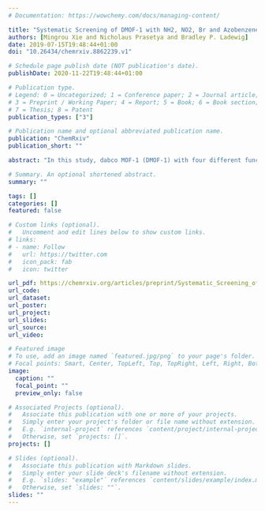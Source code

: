 ```yaml
---
# Documentation: https://wowchemy.com/docs/managing-content/

title: "Systematic Screening of DMOF-1 with NH2, NO2, Br and Azobenzene Functionalities for Elucidation of Carbon Dioxide and Nitrogen Separation Properties"
authors: [Mingrou Xie and Nicholaus Prasetya and Bradley P. Ladewig]
date: 2019-07-15T19:48:44+01:00
doi: "10.26434/chemrxiv.8862239.v1"

# Schedule page publish date (NOT publication's date).
publishDate: 2020-11-22T19:48:44+01:00

# Publication type.
# Legend: 0 = Uncategorized; 1 = Conference paper; 2 = Journal article;
# 3 = Preprint / Working Paper; 4 = Report; 5 = Book; 6 = Book section;
# 7 = Thesis; 8 = Patent
publication_types: ["3"]

# Publication name and optional abbreviated publication name.
publication: "ChemRxiv"
publication_short: ""

abstract: "In this study, dabco MOF-1 (DMOF-1) with four different functional groups (NH2, NO2, Br and azobenzene) has been successfully synthesized through systematic control of the synthesis condition of their parent framework. The functionalised DMOF-1 is characterized using various analytical techniques including PXRD, TGA and N2 sorption. The effect of the various functional groups on the performance of the MOFs for post-combustion CO2 capture is evaluated. DMOF-1s with polar functional groups are found to have better affinity with CO2 compared with the parent framework as indicated by higher CO2 heat of adsorption. However, imparting steric hindrance to the framework as in Azo-DMOF-1 enhances CO2/N2 selectivity, potentially as a result of lower N2 affinity for the framework."

# Summary. An optional shortened abstract.
summary: ""

tags: []
categories: []
featured: false

# Custom links (optional).
#   Uncomment and edit lines below to show custom links.
# links:
# - name: Follow
#   url: https://twitter.com
#   icon_pack: fab
#   icon: twitter

url_pdf: https://chemrxiv.org/articles/preprint/Systematic_Screening_of_DMOF-1_with_NH2_NO2_Br_and_Azobenzene_Functionalities_for_Elucidation_of_Carbon_Dioxide_and_Nitrogen_Separation_Properties/8862239
url_code:
url_dataset:
url_poster:
url_project:
url_slides:
url_source:
url_video:

# Featured image
# To use, add an image named `featured.jpg/png` to your page's folder.
# Focal points: Smart, Center, TopLeft, Top, TopRight, Left, Right, BottomLeft, Bottom, BottomRight.
image:
  caption: ""
  focal_point: ""
  preview_only: false

# Associated Projects (optional).
#   Associate this publication with one or more of your projects.
#   Simply enter your project's folder or file name without extension.
#   E.g. `internal-project` references `content/project/internal-project/index.md`.
#   Otherwise, set `projects: []`.
projects: []

# Slides (optional).
#   Associate this publication with Markdown slides.
#   Simply enter your slide deck's filename without extension.
#   E.g. `slides: "example"` references `content/slides/example/index.md`.
#   Otherwise, set `slides: ""`.
slides: ""
---
```

